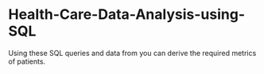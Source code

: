 # Health-Care-Data-Analysis-using-SQL
Using these SQL queries and data from you can derive the required metrics of patients.
